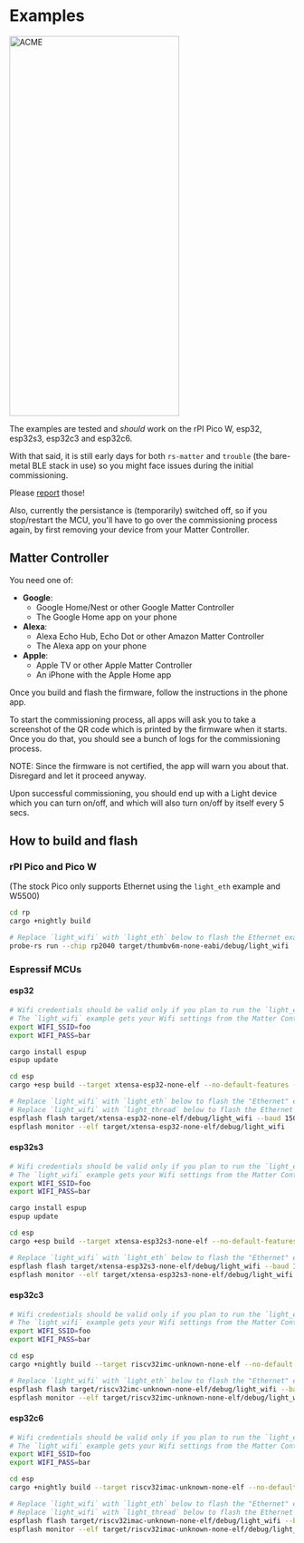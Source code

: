# Examples

<img src="https://github.com/ivmarkov/rs-matter-embassy/blob/master/examples/acme.jpg" alt="ACME" width="300" height="670">

The examples are tested and _should_ work on the rPI Pico W, esp32, esp32s3, esp32c3 and esp32c6.

With that said, it is still early days for both `rs-matter` and `trouble` 
(the bare-metal BLE stack in use) so you might face issues during the initial commissioning.

Please [report](https://github.com/ivmarkov/rs-matter-embassy/issues) those!

Also, currently the persistance is (temporarily) switched off, so if you stop/restart the MCU, you'll have to go over
the commissioning process again, by first removing your device from your Matter Controller.

## Matter Controller

You need one of:
* **Google**:
  * Google Home/Nest or other Google Matter Controller
  * The Google Home app on your phone
* **Alexa**:
  * Alexa Echo Hub, Echo Dot or other Amazon Matter Controller
  * The Alexa app on your phone
* **Apple**:
  * Apple TV or other Apple Matter Controller
  * An iPhone with the Apple Home app

Once you build and flash the firmware, follow the instructions in the phone app.

To start the commissioning process, all apps will ask you to take a screenshot of the QR code which is printed by the firmware when it starts.
Once you do that, you should see a bunch of logs for the commissioning process.

NOTE: Since the firmware is not certified, the app will warn you about that. Disregard and let it proceed anyway.

Upon successful commissioning, you should end up with a Light device which you can turn on/off, and which will also turn on/off by itself every 5 secs.

## How to build and flash

### rPI Pico and Pico W

(The stock Pico only supports Ethernet using the `light_eth` example and W5500)

```sh
cd rp
cargo +nightly build

# Replace `light_wifi` with `light_eth` below to flash the Ethernet example
probe-rs run --chip rp2040 target/thumbv6m-none-eabi/debug/light_wifi
```

### Espressif MCUs

#### esp32

```sh
# Wifi credentials should be valid only if you plan to run the `light_eth` "ethernet" example.
# The `light_wifi` example gets your Wifi settings from the Matter Controller automatically.
export WIFI_SSID=foo
export WIFI_PASS=bar

cargo install espup
espup update

cd esp
cargo +esp build --target xtensa-esp32-none-elf --no-default-features --features esp32

# Replace `light_wifi` with `light_eth` below to flash the "Ethernet" example
# Replace `light_wifi` with `light_thread` below to flash the Ethernet example (you'll need an esp32c6 or esp32h2)
espflash flash target/xtensa-esp32-none-elf/debug/light_wifi --baud 1500000
espflash monitor --elf target/xtensa-esp32-none-elf/debug/light_wifi
```

#### esp32s3

```sh
# Wifi credentials should be valid only if you plan to run the `light_eth` "ethernet" example.
# The `light_wifi` example gets your Wifi settings from the Matter Controller automatically.
export WIFI_SSID=foo
export WIFI_PASS=bar

cargo install espup
espup update

cd esp
cargo +esp build --target xtensa-esp32s3-none-elf --no-default-features --features esp32s3

# Replace `light_wifi` with `light_eth` below to flash the "Ethernet" example
espflash flash target/xtensa-esp32s3-none-elf/debug/light_wifi --baud 1500000
espflash monitor --elf target/xtensa-esp32s3-none-elf/debug/light_wifi
```

#### esp32c3

```sh
# Wifi credentials should be valid only if you plan to run the `light_eth` "ethernet" example.
# The `light_wifi` example gets your Wifi settings from the Matter Controller automatically.
export WIFI_SSID=foo
export WIFI_PASS=bar

cd esp
cargo +nightly build --target riscv32imc-unknown-none-elf --no-default-features --features esp32c3

# Replace `light_wifi` with `light_eth` below to flash the "Ethernet" example
espflash flash target/riscv32imc-unknown-none-elf/debug/light_wifi --baud 1500000
espflash monitor --elf target/riscv32imc-unknown-none-elf/debug/light_wifi
```

#### esp32c6

```sh
# Wifi credentials should be valid only if you plan to run the `light_eth` "ethernet" example.
# The `light_wifi` example gets your Wifi settings from the Matter Controller automatically.
export WIFI_SSID=foo
export WIFI_PASS=bar

cd esp
cargo +nightly build --target riscv32imac-unknown-none-elf --no-default-features --features esp32c6

# Replace `light_wifi` with `light_eth` below to flash the "Ethernet" example
# Replace `light_wifi` with `light_thread` below to flash the Ethernet example (you'll need an esp32c6 or esp32h2)
espflash flash target/riscv32imac-unknown-none-elf/debug/light_wifi --baud 1500000
espflash monitor --elf target/riscv32imac-unknown-none-elf/debug/light_wifi
```
